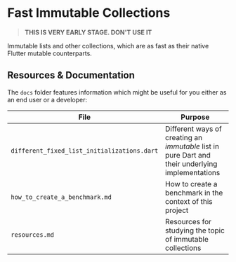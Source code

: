 # Fast Immutable Collections

> **THIS IS VERY EARLY STAGE. DON'T USE IT**

Immutable lists and other collections, which are as fast as their native Flutter mutable counterparts.

## Resources & Documentation

The `docs` folder features information which might be useful for you either as an end user or a developer:

| File                                        | Purpose                                                                                          |
|---------------------------------------------|--------------------------------------------------------------------------------------------------|
| `different_fixed_list_initializations.dart` | Different ways of creating an *immutable* list in pure Dart and their underlying implementations |
| `how_to_create_a_benchmark.md`              | How to create a benchmark in the context of this project                                         |
| `resources.md`                              | Resources for studying the topic of immutable collections                                        |